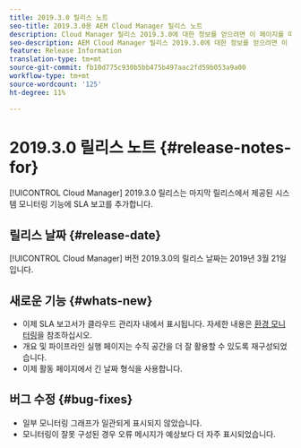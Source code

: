```yaml
---
title: 2019.3.0 릴리스 노트
seo-title: 2019.3.0용 AEM Cloud Manager 릴리스 노트
description: Cloud Manager 릴리스 2019.3.0에 대한 정보를 얻으려면 이 페이지를 따르십시오.
seo-description: AEM Cloud Manager 릴리스 2019.3.0에 대한 정보를 얻으려면 이 페이지를 따르십시오.
feature: Release Information
translation-type: tm+mt
source-git-commit: fb10d775c930b5bb475b497aac2fd59b053a9a00
workflow-type: tm+mt
source-wordcount: '125'
ht-degree: 11%

---
```



# 2019.3.0 릴리스 노트 {#release-notes-for}

[!UICONTROL Cloud Manager] 2019.3.0 릴리스는 마지막 릴리스에서 제공된 시스템 모니터링 기능에 SLA 보고를 추가합니다.

## 릴리스 날짜 {#release-date}

[!UICONTROL Cloud Manager] 버전 2019.3.0의 릴리스 날짜는 2019년 3월 21일입니다.

## 새로운 기능 {#whats-new}

* 이제 SLA 보고서가 클라우드 관리자 내에서 표시됩니다. 자세한 내용은 [환경 모니터링](monitor-your-environments.md)을 참조하십시오.
* 개요 및 파이프라인 실행 페이지는 수직 공간을 더 잘 활용할 수 있도록 재구성되었습니다.
* 이제 활동 페이지에서 긴 날짜 형식을 사용합니다.

## 버그 수정 {#bug-fixes}

* 일부 모니터링 그래프가 일관되게 표시되지 않았습니다.
* 모니터링이 잘못 구성된 경우 오류 메시지가 예상보다 더 자주 표시되었습니다.

